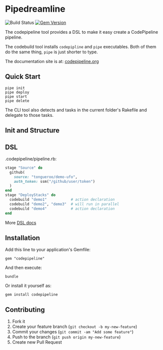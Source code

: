 # Pipedreamline

![Build Status](https://codebuild.us-west-2.amazonaws.com/badges?uuid=eyJlbmNyeXB0ZWREYXRhIjoiM3hGMlViMUtRRS9maitXVnhPNUp2ZFE3eUkzV0doNG5OR0lRRGtNOVBiWDVsb0tjY2dTVnhHamJOSzZRYU5aaW9FOS9peEUwVHBVUzk3cXVjd2FqcHFNPSIsIml2UGFyYW1ldGVyU3BlYyI6InNDdzUzVmRCd0FHSjBrTnQiLCJtYXRlcmlhbFNldFNlcmlhbCI6MX0%3D&branch=master)
[![Gem Version](https://badge.fury.io/rb/codepipeline.png)](http://badge.fury.io/rb/codepipeline)

The codepipeline tool provides a DSL to make it easy create a CodePipeline pipeline.

The codebuild tool installs `codepipline` and `pipe` executables. Both of them do the same thing, `pipe` is just shorter to type.

The documentation site is at: [codepipeline.org](https://codepipeline.org/)

## Quick Start

    pipe init
    pipe deploy
    pipe start
    pipe delete

The CLI tool also detects and tasks in the current folder's Rakefile and delegate to those tasks.

## Init and Structure

## DSL

.codepipeline/pipeline.rb:

```ruby
stage "Source" do
  github(
    source: "tongueroo/demo-ufo",
    auth_token: ssm("/github/user/token")
  )
end
stage "DeployStacks" do
  codebuild "demo1"           # action declaration
  codebuild "demo2", "demo3"  # will run in parallel
  codebuild "demo4"           # action declaration
end
```

More [DSL docs](https://codepipeline.org/docs/dsl/)

## Installation

Add this line to your application's Gemfile:

    gem "codepipeline"

And then execute:

    bundle

Or install it yourself as:

    gem install codepipeline

## Contributing

1. Fork it
2. Create your feature branch (`git checkout -b my-new-feature`)
3. Commit your changes (`git commit -am "Add some feature"`)
4. Push to the branch (`git push origin my-new-feature`)
5. Create new Pull Request
